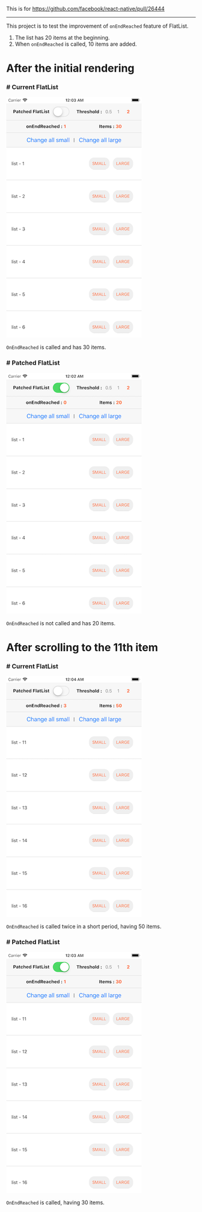 This is for https://github.com/facebook/react-native/pull/26444

-----------

This project is to test the improvement of `onEndReached` feature of FlatList.

1. The list has 20 items at the beginning.
2. When `onEndReached` is called, 10 items are added.

# After the initial rendering
### # Current FlatList

![Current FlatList initial rendering](screenshots/old_flatlist_initial_renering.png?v=2)

`OnEndReached` is called and has 30 items.

### # Patched FlatList

![Patched FlatList initial rendering](screenshots/patched_flatlist_initial_renering.png?v=2)

`OnEndReached` is not called and has 20 items.

# After scrolling to the 11th item
### # Current FlatList

![Current FlatList scrolling](screenshots/old_flatlist_scrolling.png?v=2)

`OnEndReached` is called twice in a short period, having 50 items.

### # Patched FlatList

![Patched FlatList scrolling](screenshots/patched_flatlist_scrolling.png?v=2)

`OnEndReached` is called, having 30 items.
